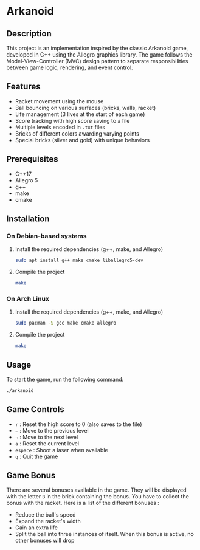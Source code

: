 # Arkanoid

## Description

This project is an implementation inspired by the classic Arkanoid game, developed in C++ using the Allegro graphics library. The game follows the Model-View-Controller (MVC) design pattern to separate responsibilities between game logic, rendering, and event control.

## Features

- Racket movement using the mouse
- Ball bouncing on various surfaces (bricks, walls, racket)
- Life management (3 lives at the start of each game)
- Score tracking with high score saving to a file
- Multiple levels encoded in `.txt` files
- Bricks of different colors awarding varying points
- Special bricks (silver and gold) with unique behaviors

## Prerequisites

- C++17
- Allegro 5
- g++
- make
- cmake

## Installation

### On Debian-based systems

1. Install the required dependencies (g++, make, and Allegro)

    ```sh
    sudo apt install g++ make cmake liballegro5-dev
    ```

2. Compile the project

    ```sh
    make
    ```

### On Arch Linux

1. Install the required dependencies (g++, make, and Allegro)

    ```sh
    sudo pacman -S gcc make cmake allegro
    ```

2. Compile the project

    ```sh
    make
    ```

## Usage

To start the game, run the following command:

```sh
./arkanoid
```

## Game Controls

- `r` : Reset the high score to 0 (also saves to the file)
- `←` : Move to the previous level
- `→` : Move to the next level
- `a` : Reset the current level
- `espace` : Shoot a laser when available
- `q` : Quit the game

## Game Bonus

There are several bonuses available in the game. They will be displayed with
the letter `B` in the brick containing the bonus. You have to collect the
bonus with the racket. Here is a list of the different bonuses :

- Reduce the ball's speed
- Expand the racket's width
- Gain an extra life
- Split the ball into three instances of itself. When this bonus is
active, no other bonuses will drop
